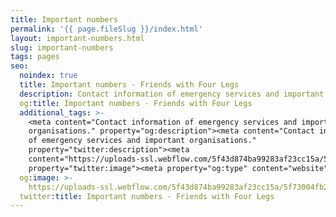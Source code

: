 ```yaml
---
title: Important numbers
permalink: '{{ page.fileSlug }}/index.html'
layout: important-numbers.html
slug: important-numbers
tags: pages
seo:
  noindex: true
  title: Important numbers - Friends with Four Legs
  description: Contact information of emergency services and important organisations.
  og:title: Important numbers - Friends with Four Legs
  additional_tags: >-
    <meta content="Contact information of emergency services and important
    organisations." property="og:description"><meta content="Contact information
    of emergency services and important organisations."
    property="twitter:description"><meta
    content="https://uploads-ssl.webflow.com/5f43d874ba99283af23cc15a/5f73004fb232713a3ec97465_Facebook.png"
    property="twitter:image"><meta property="og:type" content="website">
  og:image: >-
    https://uploads-ssl.webflow.com/5f43d874ba99283af23cc15a/5f73004fb232713a3ec97465_Facebook.png
  twitter:title: Important numbers - Friends with Four Legs
---
```




